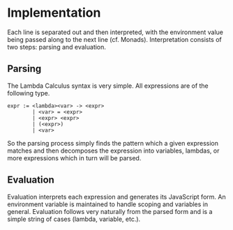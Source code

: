 Implementation
==============
Each line is separated out and then interpreted, with the environment value being passed along to the next line (cf. Monads). Interpretation consists of two steps: parsing and evaluation.

Parsing
-------
The Lambda Calculus syntax is very simple. All expressions are of the following type.

	expr := <lambda><var> -> <expr>
			| <var> = <expr>
			| <expr> <expr>
			| (<expr>)
			| <var>	

So the parsing process simply finds the pattern which a given expression matches and then decomposes the expression into variables, lambdas, or more expressions which in turn will be parsed.

Evaluation
----------
Evaluation interprets each expression and generates its JavaScript form. An environment variable is maintained to handle scoping and variables in general. Evaluation follows very naturally from the parsed form and is a simple string of cases (lambda, variable, etc.).